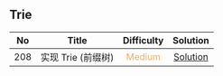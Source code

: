 ## Trie

|  No   |       Title        |            Difficulty             |               Solution               |
| :---: | :----------------: | :-------------------------------: | :----------------------------------: |
|  208  | 实现 Trie (前缀树) | <font color=#F0AD4E>Medium</font> | [Solution](implement_trie/Trie.java) |
